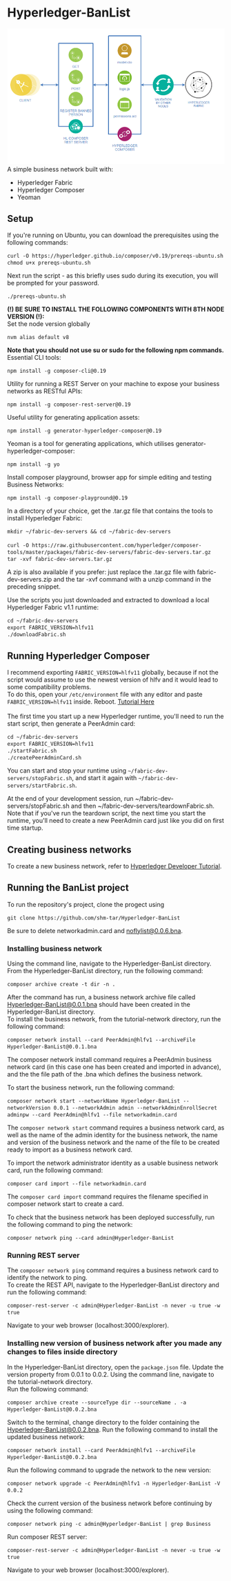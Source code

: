 # Hyperledger-BanList
<img src="https://github.com/shm-tar/Hyperledger-BanList/blob/master/arch.png?raw=true"></br>
A simple business network built with:
* Hyperledger Fabric
* Hyperledger Composer
* Yeoman
## Setup
If you're running on Ubuntu, you can download the prerequisites using the following commands:
```
curl -O https://hyperledger.github.io/composer/v0.19/prereqs-ubuntu.sh
chmod u+x prereqs-ubuntu.sh
```
Next run the script - as this briefly uses sudo during its execution, you will be prompted for your password.
```
./prereqs-ubuntu.sh
```
**(!) BE SURE TO INSTALL THE FOLLOWING COMPONENTS WITH 8TH NODE VERSION (!):**</br>
Set the node version globally
```
nvm alias default v8
```
**Note that you should not use su or sudo for the following npm commands.**</br>
Essential CLI tools:
```
npm install -g composer-cli@0.19
```
Utility for running a REST Server on your machine to expose your business networks as RESTful APIs:
```
npm install -g composer-rest-server@0.19
```
Useful utility for generating application assets:
```
npm install -g generator-hyperledger-composer@0.19
```
Yeoman is a tool for generating applications, which utilises generator-hyperledger-composer:
```
npm install -g yo
```
Install composer playground, browser app for simple editing and testing Business Networks:
```
npm install -g composer-playground@0.19
```
In a directory of your choice, get the .tar.gz file that contains the tools to install Hyperledger Fabric:
```
mkdir ~/fabric-dev-servers && cd ~/fabric-dev-servers

curl -O https://raw.githubusercontent.com/hyperledger/composer-tools/master/packages/fabric-dev-servers/fabric-dev-servers.tar.gz
tar -xvf fabric-dev-servers.tar.gz
```
A zip is also available if you prefer: just replace the .tar.gz file with fabric-dev-servers.zip and the tar -xvf command with a unzip command in the preceding snippet.</br>

Use the scripts you just downloaded and extracted to download a local Hyperledger Fabric v1.1 runtime:
```
cd ~/fabric-dev-servers
export FABRIC_VERSION=hlfv11
./downloadFabric.sh
```
## Running Hyperledger Composer
I recommend exporting `FABRIC_VERSION=hlfv11` globally, because if not the script would assume to use the newest version of hlfv and it would lead to some compatibility problems.</br>
To do this, open your `/etc/environment` file with any editor and paste `FABRIC_VERSION=hlfv11` inside. Reboot. [Tutorial Here](https://stackoverflow.com/questions/13046624/how-to-permanently-export-a-variable-in-linux)</br></br>
The first time you start up a new Hyperledger runtime, you'll need to run the start script, then generate a PeerAdmin card:
```
cd ~/fabric-dev-servers
export FABRIC_VERSION=hlfv11
./startFabric.sh
./createPeerAdminCard.sh
```
You can start and stop your runtime using `~/fabric-dev-servers/stopFabric.sh`, and start it again with `~/fabric-dev-servers/startFabric.sh`.</br>

At the end of your development session, run ~/fabric-dev-servers/stopFabric.sh and then ~/fabric-dev-servers/teardownFabric.sh. Note that if you've run the teardown script, the next time you start the runtime, you'll need to create a new PeerAdmin card just like you did on first time startup.
## Creating business networks
To create a new business network, refer to <a href="https://hyperledger.github.io/composer/v0.19/tutorials/developer-tutorial" target="_blank">Hyperledger Developer Tutorial</a>.
## Running the BanList project
To run the repository's project, clone the progect using
```
git clone https://github.com/shm-tar/Hyperledger-BanList
```
Be sure to delete networkadmin.card and noflylist@0.0.6.bna.</br>
### Installing business network
Using the command line, navigate to the Hyperledger-BanList directory.</br>
From the Hyperledger-BanList directory, run the following command:
```
composer archive create -t dir -n .
```
After the command has run, a business network archive file called Hyperledger-BanList@0.0.1.bna should have been created in the Hyperledger-BanList directory.</br>
To install the business network, from the tutorial-network directory, run the following command:
```
composer network install --card PeerAdmin@hlfv1 --archiveFile Hyperledger-BanList@0.0.1.bna
```
The composer network install command requires a PeerAdmin business network card (in this case one has been created and imported in advance), and the the file path of the .bna which defines the business network.</br>

To start the business network, run the following command:
```
composer network start --networkName Hyperledger-BanList --networkVersion 0.0.1 --networkAdmin admin --networkAdminEnrollSecret adminpw --card PeerAdmin@hlfv1 --file networkadmin.card
```
The `composer network start` command requires a business network card, as well as the name of the admin identity for the business network, the name and version of the business network and the name of the file to be created ready to import as a business network card.</br>

To import the network administrator identity as a usable business network card, run the following command:
```
composer card import --file networkadmin.card
```
The `composer card import` command requires the filename specified in composer network start to create a card.</br>

To check that the business network has been deployed successfully, run the following command to ping the network:
```
composer network ping --card admin@Hyperledger-BanList
```
### Running REST server
The `composer network ping` command requires a business network card to identify the network to ping.</br>
To create the REST API, navigate to the Hyperledger-BanList directory and run the following command:
```
composer-rest-server -c admin@Hyperledger-BanList -n never -u true -w true
```
Navigate to your web browser (localhost:3000/explorer).
### Installing new version of business network after you made any changes to files inside directory
In the Hyperledger-BanList directory, open the `package.json` file. Update the version property from 0.0.1 to 0.0.2. Using the command line, navigate to the tutorial-network directory.</br>
Run the following command:
```
composer archive create --sourceType dir --sourceName . -a Hyperledger-BanList@0.0.2.bna
```
Switch to the terminal, change directory to the folder containing the Hyperledger-BanList@0.0.2.bna. Run the following command to install the updated business network:
```
composer network install --card PeerAdmin@hlfv1 --archiveFile Hyperledger-BanList@0.0.2.bna
```
Run the following command to upgrade the network to the new version:
```
composer network upgrade -c PeerAdmin@hlfv1 -n Hyperledger-BanList -V 0.0.2
```
Check the current version of the business network before continuing by using the following command:
```
composer network ping -c admin@Hyperledger-BanList | grep Business
```
Run composer REST server:
```
composer-rest-server -c admin@Hyperledger-BanList -n never -u true -w true
```
Navigate to your web browser (localhost:3000/explorer).
